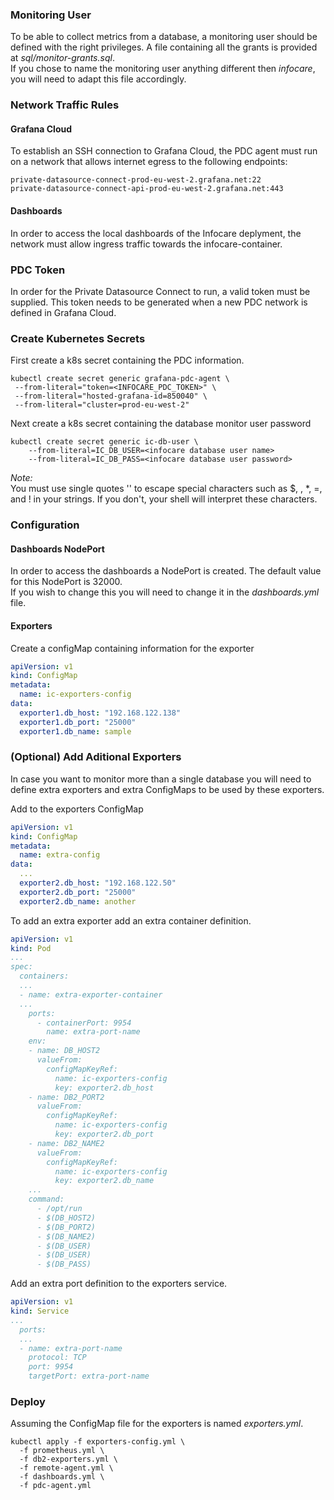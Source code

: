 ### Monitoring User
To be able to collect metrics from a database, a monitoring user should be defined with the right privileges.
A file containing all the grants is provided at _sql/monitor-grants.sql_.  
If you chose to name the monitoring user anything different then *infocare*, you will need to adapt this file accordingly.

### Network Traffic Rules
#### Grafana Cloud
To establish an SSH connection to Grafana Cloud, the PDC agent must run on a network that allows internet egress to the following endpoints: 

```
private-datasource-connect-prod-eu-west-2.grafana.net:22
private-datasource-connect-api-prod-eu-west-2.grafana.net:443
``` 

#### Dashboards
In order to access the local dashboards of the Infocare deplyment, the network must allow ingress traffic towards the infocare-container.


### PDC Token
In order for the Private Datasource Connect to run, a valid token must be supplied. This token needs to be generated when a new PDC network is defined in Grafana Cloud.
### Create Kubernetes Secrets
First create a k8s secret containing the PDC information.
```shell
kubectl create secret generic grafana-pdc-agent \
 --from-literal="token=<INFOCARE_PDC_TOKEN>" \
 --from-literal="hosted-grafana-id=850040" \
 --from-literal="cluster=prod-eu-west-2"
```

Next create a k8s secret containing the database monitor user password
```shell
kubectl create secret generic ic-db-user \
    --from-literal=IC_DB_USER=<infocare database user name>
    --from-literal=IC_DB_PASS=<infocare database user password>
```
*Note:*  
You must use single quotes '' to escape special characters such as $, \, *, =, and ! in your strings. If you don't, your shell will interpret these characters.

### Configuration
#### Dashboards NodePort
In order to access the dashboards a NodePort is created. The default value for this NodePort is 32000.  
If you wish to change this you will need to change it in the *dashboards.yml* file.

#### Exporters
Create a configMap containing information for the exporter
```yml
apiVersion: v1
kind: ConfigMap
metadata:
  name: ic-exporters-config
data:
  exporter1.db_host: "192.168.122.138"
  exporter1.db_port: "25000"
  exporter1.db_name: sample
```

### (Optional) Add Aditional Exporters
In case you want to monitor more than a single database you will need to define extra exporters and extra ConfigMaps to be used by these exporters.

Add to the exporters ConfigMap
```yaml
apiVersion: v1
kind: ConfigMap
metadata:
  name: extra-config
data:
  ...
  exporter2.db_host: "192.168.122.50"
  exporter2.db_port: "25000"
  exporter2.db_name: another
```

To add an extra exporter add an extra container definition.
```yaml
apiVersion: v1
kind: Pod
...
spec:
  containers:
  ...
  - name: extra-exporter-container
  ...
    ports:
      - containerPort: 9954
        name: extra-port-name
    env:
    - name: DB_HOST2
      valueFrom:
        configMapKeyRef:
          name: ic-exporters-config
          key: exporter2.db_host
    - name: DB2_PORT2
      valueFrom:
        configMapKeyRef:
          name: ic-exporters-config
          key: exporter2.db_port
    - name: DB2_NAME2
      valueFrom:
        configMapKeyRef:
          name: ic-exporters-config
          key: exporter2.db_name
    ...
    command:
      - /opt/run
      - $(DB_HOST2)
      - $(DB_PORT2)
      - $(DB_NAME2)
      - $(DB_USER)
      - $(DB_USER)
      - $(DB_PASS)
```

Add an extra port definition to the exporters service.
```yaml
apiVersion: v1
kind: Service
...
  ports:
  ...
  - name: extra-port-name
    protocol: TCP
    port: 9954
    targetPort: extra-port-name

```

### Deploy
Assuming the ConfigMap file for the exporters is named *exporters.yml*.
```shell
kubectl apply -f exporters-config.yml \
  -f prometheus.yml \
  -f db2-exporters.yml \
  -f remote-agent.yml \
  -f dashboards.yml \
  -f pdc-agent.yml
```